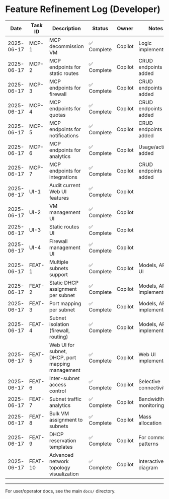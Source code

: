 # Feature Refinement Log (Developer)

| Date       | Task ID | Description                                      | Status        | Owner   | Notes                  |
|------------|---------|--------------------------------------------------|---------------|---------|------------------------|
| 2025-06-17 | MCP-1   | MCP decommission VM                              | ✅ Complete   | Copilot | Logic implemented      |
| 2025-06-17 | MCP-2   | MCP endpoints for static routes                  | ✅ Complete   | Copilot | CRUD endpoints added   |
| 2025-06-17 | MCP-3   | MCP endpoints for firewall                       | ✅ Complete   | Copilot | CRUD endpoints added   |
| 2025-06-17 | MCP-4   | MCP endpoints for quotas                         | ✅ Complete   | Copilot | CRUD endpoints added   |
| 2025-06-17 | MCP-5   | MCP endpoints for notifications                  | ✅ Complete   | Copilot | CRUD endpoints added   |
| 2025-06-17 | MCP-6   | MCP endpoints for analytics                      | ✅ Complete   | Copilot | Usage/activity added   |
| 2025-06-17 | MCP-7   | MCP endpoints for integrations                   | ✅ Complete   | Copilot | CRUD endpoints added   |
| 2025-06-17 | UI-1    | Audit current Web UI features                    | ✅ Complete   | Copilot |                        |
| 2025-06-17 | UI-2    | VM management UI                                 | ✅ Complete   | Copilot |                        |
| 2025-06-17 | UI-3    | Static routes UI                                 | ✅ Complete   | Copilot |                        |
| 2025-06-17 | UI-4    | Firewall management UI                           | ✅ Complete   | Copilot |                        |
| 2025-06-17 | FEAT-1  | Multiple subnets support                         | ✅ Complete   | Copilot | Models, API, UI        |
| 2025-06-17 | FEAT-2  | Static DHCP assignment per subnet                | ✅ Complete   | Copilot | Models, API implemented|
| 2025-06-17 | FEAT-3  | Port mapping per subnet                          | ✅ Complete   | Copilot | Models, API implemented|
| 2025-06-17 | FEAT-4  | Subnet isolation (firewall, routing)              | ✅ Complete   | Copilot | Models, API implemented|
| 2025-06-17 | FEAT-5  | Web UI for subnet, DHCP, port mapping management  | ✅ Complete   | Copilot | Web UI implemented     |
| 2025-06-17 | FEAT-6  | Inter-subnet access control                       | ✅ Complete   | Copilot | Selective connectivity |
| 2025-06-17 | FEAT-7  | Subnet traffic analytics                          | ✅ Complete   | Copilot | Bandwidth monitoring   |
| 2025-06-17 | FEAT-8  | Bulk VM assignment to subnets                     | ✅ Complete   | Copilot | Mass allocation        |
| 2025-06-17 | FEAT-9  | DHCP reservation templates                        | ✅ Complete   | Copilot | For common patterns    |
| 2025-06-17 | FEAT-10 | Advanced network topology visualization           | ✅ Complete   | Copilot | Interactive diagram    |

---
For user/operator docs, see the main `docs/` directory.
